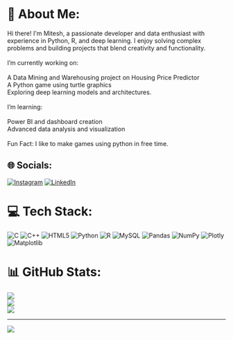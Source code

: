 # 💫 About Me:
 Hi there! I'm Mitesh, a passionate developer and data enthusiast with experience in Python, R, and deep learning. I enjoy solving complex problems and building projects that blend creativity and functionality.<br><br>I’m currently working on:<br><br>A Data Mining and Warehousing project on Housing Price Predictor<br>A Python game using turtle graphics<br>Exploring deep learning models and architectures.<br><br>I’m learning:<br><br>Power BI and dashboard creation<br>Advanced data analysis and visualization<br><br>Fun Fact: I like to make games using python in free time.


## 🌐 Socials:
[![Instagram](https://img.shields.io/badge/Instagram-%23E4405F.svg?logo=Instagram&logoColor=white)](https://instagram.com/mitesh_d_07) [![LinkedIn](https://img.shields.io/badge/LinkedIn-%230077B5.svg?logo=linkedin&logoColor=white)](https://linkedin.com/in/mitesh-d-48a7b8259/) 

# 💻 Tech Stack:
![C](https://img.shields.io/badge/c-%2300599C.svg?style=for-the-badge&logo=c&logoColor=white) ![C++](https://img.shields.io/badge/c++-%2300599C.svg?style=for-the-badge&logo=c%2B%2B&logoColor=white) ![HTML5](https://img.shields.io/badge/html5-%23E34F26.svg?style=for-the-badge&logo=html5&logoColor=white) ![Python](https://img.shields.io/badge/python-3670A0?style=for-the-badge&logo=python&logoColor=ffdd54) ![R](https://img.shields.io/badge/r-%23276DC3.svg?style=for-the-badge&logo=r&logoColor=white) ![MySQL](https://img.shields.io/badge/mysql-4479A1.svg?style=for-the-badge&logo=mysql&logoColor=white) ![Pandas](https://img.shields.io/badge/pandas-%23150458.svg?style=for-the-badge&logo=pandas&logoColor=white) ![NumPy](https://img.shields.io/badge/numpy-%23013243.svg?style=for-the-badge&logo=numpy&logoColor=white) ![Plotly](https://img.shields.io/badge/Plotly-%233F4F75.svg?style=for-the-badge&logo=plotly&logoColor=white) ![Matplotlib](https://img.shields.io/badge/Matplotlib-%23ffffff.svg?style=for-the-badge&logo=Matplotlib&logoColor=black)
# 📊 GitHub Stats:
![](https://github-readme-stats.vercel.app/api?username=MiteshD26&theme=gotham&hide_border=false&include_all_commits=false&count_private=false)<br/>
![](https://github-readme-streak-stats.herokuapp.com/?user=MiteshD26&theme=gotham&hide_border=false)<br/>
![](https://github-readme-stats.vercel.app/api/top-langs/?username=MiteshD26&theme=gotham&hide_border=false&include_all_commits=false&count_private=false&layout=compact)

---
[![](https://visitcount.itsvg.in/api?id=MiteshD26&icon=0&color=0)](https://visitcount.itsvg.in)

<!-- Proudly created with GPRM ( https://gprm.itsvg.in ) -->

<!---
MiteshD26/MiteshD26 is a ✨ special ✨ repository because its `README.md` (this file) appears on your GitHub profile.
You can click the Preview link to take a look at your changes.
--->
